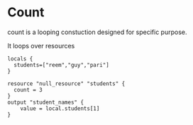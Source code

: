 # Count
count is a looping constuction designed for specific purpose. 

It loops over resources
```
locals {
  students=["reem","guy","pari"]
}

resource "null_resource" "students" {
  count = 3
}
output "student_names" {
    value = local.students[1]
}
```